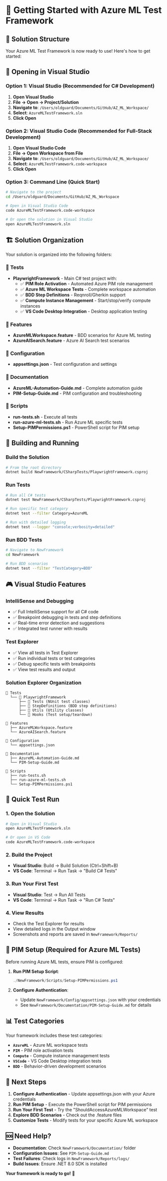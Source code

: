 # 🚀 Getting Started with Azure ML Test Framework

## 📁 Solution Structure

Your Azure ML Test Framework is now ready to use! Here's how to get started:

## 🎯 Opening in Visual Studio

### Option 1: Visual Studio (Recommended for C# Development)
1. **Open Visual Studio**
2. **File → Open → Project/Solution**
3. **Navigate to**: `/Users/oldguard/Documents/GitHub/AZ_ML_Workspace/`
4. **Select**: `AzureMLTestFramework.sln`
5. **Click Open**

### Option 2: Visual Studio Code (Recommended for Full-Stack Development)
1. **Open Visual Studio Code**
2. **File → Open Workspace from File**
3. **Navigate to**: `/Users/oldguard/Documents/GitHub/AZ_ML_Workspace/`
4. **Select**: `AzureMLTestFramework.code-workspace`
5. **Click Open**

### Option 3: Command Line (Quick Start)
```bash
# Navigate to the project
cd /Users/oldguard/Documents/GitHub/AZ_ML_Workspace

# Open in Visual Studio Code
code AzureMLTestFramework.code-workspace

# Or open the solution in Visual Studio
open AzureMLTestFramework.sln
```

## 🏗️ Solution Organization

Your solution is organized into the following folders:

### 📂 **Tests**
- **PlaywrightFramework** - Main C# test project with:
  - ✅ **PIM Role Activation** - Automated Azure PIM role management
  - ✅ **Azure ML Workspace Tests** - Complete workspace automation
  - ✅ **BDD Step Definitions** - Reqnroll/Gherkin support
  - ✅ **Compute Instance Management** - Start/stop/verify compute instances
  - ✅ **VS Code Desktop Integration** - Desktop application testing

### 📂 **Features**
- **AzureMLWorkspace.feature** - BDD scenarios for Azure ML testing
- **AzureAISearch.feature** - Azure AI Search test scenarios

### 📂 **Configuration**
- **appsettings.json** - Test configuration and settings

### 📂 **Documentation**
- **AzureML-Automation-Guide.md** - Complete automation guide
- **PIM-Setup-Guide.md** - PIM configuration and troubleshooting

### 📂 **Scripts**
- **run-tests.sh** - Execute all tests
- **run-azure-ml-tests.sh** - Run Azure ML specific tests
- **Setup-PIMPermissions.ps1** - PowerShell script for PIM setup

## 🔧 Building and Running

### Build the Solution
```bash
# From the root directory
dotnet build NewFramework/CSharpTests/PlaywrightFramework.csproj
```

### Run Tests
```bash
# Run all C# tests
dotnet test NewFramework/CSharpTests/PlaywrightFramework.csproj

# Run specific test category
dotnet test --filter Category=AzureML

# Run with detailed logging
dotnet test --logger "console;verbosity=detailed"
```

### Run BDD Tests
```bash
# Navigate to NewFramework
cd NewFramework

# Run BDD scenarios
dotnet test --filter "TestCategory=BDD"
```

## 🎮 Visual Studio Features

### IntelliSense and Debugging
- ✅ Full IntelliSense support for all C# code
- ✅ Breakpoint debugging in tests and step definitions
- ✅ Real-time error detection and suggestions
- ✅ Integrated test runner with results

### Test Explorer
- ✅ View all tests in Test Explorer
- ✅ Run individual tests or test categories
- ✅ Debug specific tests with breakpoints
- ✅ View test results and output

### Solution Explorer Organization
```
📁 Tests
  └── 📁 PlaywrightFramework
      ├── 📁 Tests (NUnit test classes)
      ├── 📁 StepDefinitions (BDD step definitions)
      ├── 📁 Utils (Utility classes)
      └── 📁 Hooks (Test setup/teardown)

📁 Features
  ├── AzureMLWorkspace.feature
  └── AzureAISearch.feature

📁 Configuration
  └── appsettings.json

📁 Documentation
  ├── AzureML-Automation-Guide.md
  └── PIM-Setup-Guide.md

📁 Scripts
  ├── run-tests.sh
  ├── run-azure-ml-tests.sh
  └── Setup-PIMPermissions.ps1
```

## 🚀 Quick Test Run

### 1. Open the Solution
```bash
# Open in Visual Studio
open AzureMLTestFramework.sln

# Or open in VS Code
code AzureMLTestFramework.code-workspace
```

### 2. Build the Project
- **Visual Studio**: Build → Build Solution (Ctrl+Shift+B)
- **VS Code**: Terminal → Run Task → "Build C# Tests"

### 3. Run Your First Test
- **Visual Studio**: Test → Run All Tests
- **VS Code**: Terminal → Run Task → "Run C# Tests"

### 4. View Results
- Check the Test Explorer for results
- View detailed logs in the Output window
- Screenshots and reports are saved in `NewFramework/Reports/`

## 🔐 PIM Setup (Required for Azure ML Tests)

Before running Azure ML tests, ensure PIM is configured:

1. **Run PIM Setup Script**:
   ```powershell
   ./NewFramework/Scripts/Setup-PIMPermissions.ps1
   ```

2. **Configure Authentication**:
   - Update `NewFramework/Config/appsettings.json` with your credentials
   - See `NewFramework/Documentation/PIM-Setup-Guide.md` for details

## 📊 Test Categories

Your framework includes these test categories:

- **`AzureML`** - Azure ML workspace tests
- **`PIM`** - PIM role activation tests
- **`Compute`** - Compute instance management tests
- **`VSCode`** - VS Code Desktop integration tests
- **`BDD`** - Behavior-driven development scenarios

## 🎯 Next Steps

1. **Configure Authentication** - Update appsettings.json with your Azure credentials
2. **Run PIM Setup** - Execute the PowerShell script for PIM permissions
3. **Run Your First Test** - Try the "ShouldAccessAzureMLWorkspace" test
4. **Explore BDD Scenarios** - Check out the .feature files
5. **Customize Tests** - Modify tests for your specific Azure ML workspace

## 🆘 Need Help?

- **Documentation**: Check `NewFramework/Documentation/` folder
- **Configuration Issues**: See `PIM-Setup-Guide.md`
- **Test Failures**: Check logs in `NewFramework/Reports/logs/`
- **Build Issues**: Ensure .NET 8.0 SDK is installed

**Your framework is ready to go!** 🎉